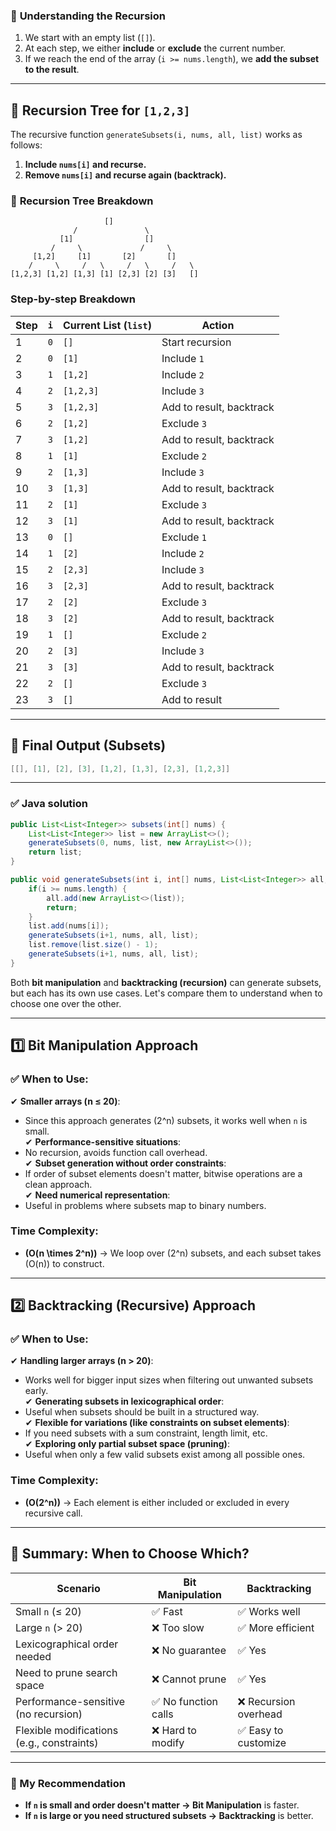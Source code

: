 ### 🔹 **Understanding the Recursion**
1. We start with an empty list (`[]`).
2. At each step, we either **include** or **exclude** the current number.
3. If we reach the end of the array (`i >= nums.length`), we **add the subset to the result**.

---

## 🚀 **Recursion Tree for `[1,2,3]`**

The recursive function `generateSubsets(i, nums, all, list)` works as follows:

1. **Include `nums[i]` and recurse.**
2. **Remove `nums[i]` and recurse again (backtrack).**

### 🌳 **Recursion Tree Breakdown**
```
                     []
              /               \
           [1]                []
         /     \             /     \
     [1,2]     [1]       [2]       []
    /     \     /   \     /   \     /   \
[1,2,3] [1,2] [1,3] [1] [2,3] [2] [3]   []
```

### **Step-by-step Breakdown**
| Step | `i`  | Current List (`list`) | Action |
|------|------|------------------|---------|
| 1    | `0`  | `[]`             | Start recursion |
| 2    | `0`  | `[1]`            | Include `1` |
| 3    | `1`  | `[1,2]`          | Include `2` |
| 4    | `2`  | `[1,2,3]`        | Include `3` |
| 5    | `3`  | `[1,2,3]`        | Add to result, backtrack |
| 6    | `2`  | `[1,2]`          | Exclude `3` |
| 7    | `3`  | `[1,2]`          | Add to result, backtrack |
| 8    | `1`  | `[1]`            | Exclude `2` |
| 9    | `2`  | `[1,3]`          | Include `3` |
| 10   | `3`  | `[1,3]`          | Add to result, backtrack |
| 11   | `2`  | `[1]`            | Exclude `3` |
| 12   | `3`  | `[1]`            | Add to result, backtrack |
| 13   | `0`  | `[]`             | Exclude `1` |
| 14   | `1`  | `[2]`            | Include `2` |
| 15   | `2`  | `[2,3]`          | Include `3` |
| 16   | `3`  | `[2,3]`          | Add to result, backtrack |
| 17   | `2`  | `[2]`            | Exclude `3` |
| 18   | `3`  | `[2]`            | Add to result, backtrack |
| 19   | `1`  | `[]`             | Exclude `2` |
| 20   | `2`  | `[3]`            | Include `3` |
| 21   | `3`  | `[3]`            | Add to result, backtrack |
| 22   | `2`  | `[]`             | Exclude `3` |
| 23   | `3`  | `[]`             | Add to result |

---

## **🔹 Final Output (Subsets)**
```java
[[], [1], [2], [3], [1,2], [1,3], [2,3], [1,2,3]]
```

---

### ✅ **Java solution**
```java
public List<List<Integer>> subsets(int[] nums) {
    List<List<Integer>> list = new ArrayList<>();
    generateSubsets(0, nums, list, new ArrayList<>());
    return list;
}

public void generateSubsets(int i, int[] nums, List<List<Integer>> all, List<Integer> list) {
    if(i >= nums.length) {
        all.add(new ArrayList<>(list));
        return;
    }
    list.add(nums[i]);
    generateSubsets(i+1, nums, all, list);
    list.remove(list.size() - 1);
    generateSubsets(i+1, nums, all, list);
}
```

Both **bit manipulation** and **backtracking (recursion)** can generate subsets, but each has its own use cases. Let's compare them to understand when to choose one over the other.

---

## **1️⃣ Bit Manipulation Approach**
### ✅ When to Use:
✔ **Smaller arrays (n ≤ 20)**:  
   - Since this approach generates \(2^n\) subsets, it works well when `n` is small.  
✔ **Performance-sensitive situations**:  
   - No recursion, avoids function call overhead.  
✔ **Subset generation without order constraints**:  
   - If order of subset elements doesn't matter, bitwise operations are a clean approach.  
✔ **Need numerical representation**:  
   - Useful in problems where subsets map to binary numbers.

### **Time Complexity:**  
- **\(O(n \times 2^n)\)** → We loop over \(2^n\) subsets, and each subset takes \(O(n)\) to construct.

---

## **2️⃣ Backtracking (Recursive) Approach**
### ✅ When to Use:
✔ **Handling larger arrays (n > 20)**:  
   - Works well for bigger input sizes when filtering out unwanted subsets early.  
✔ **Generating subsets in lexicographical order**:  
   - Useful when subsets should be built in a structured way.  
✔ **Flexible for variations (like constraints on subset elements)**:  
   - If you need subsets with a sum constraint, length limit, etc.  
✔ **Exploring only partial subset space (pruning)**:  
   - Useful when only a few valid subsets exist among all possible ones.

### **Time Complexity:**  
- **\(O(2^n)\)** → Each element is either included or excluded in every recursive call.

---

## **🚀 Summary: When to Choose Which?**
| Scenario | Bit Manipulation | Backtracking |
|----------|-----------------|--------------|
| Small `n` (≤ 20) | ✅ Fast | ✅ Works well |
| Large `n` (> 20) | ❌ Too slow | ✅ More efficient |
| Lexicographical order needed | ❌ No guarantee | ✅ Yes |
| Need to prune search space | ❌ Cannot prune | ✅ Yes |
| Performance-sensitive (no recursion) | ✅ No function calls | ❌ Recursion overhead |
| Flexible modifications (e.g., constraints) | ❌ Hard to modify | ✅ Easy to customize |

---

### **📌 My Recommendation**
- **If `n` is small and order doesn't matter → Bit Manipulation** is faster.
- **If `n` is large or you need structured subsets → Backtracking** is better.
